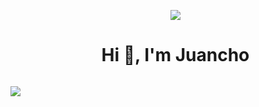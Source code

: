 <div id="user-content-toc">
  <ul align="center">
    <img src="https://github.com/user-attachments/assets/0817d10e-8323-44e0-85c5-8510cb72aab3">
    <summary><h1 style="display: inline-block">Hi 👋, I'm Juancho</h1></summary>
  </ul>
</div>
<img src="https://user-images.githubusercontent.com/73097560/115834477-dbab4500-a447-11eb-908a-139a6edaec5c.gif">
